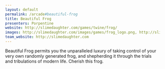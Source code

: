 ```yaml
---
layout: default
permalink: /arcade#beautiful-frog
title: Beautiful Frog
presenters: Porpentine
website: http://slimedaughter.com/games/twine/frog/
images: http://slimedaughter.com/images/games/frog_logo.png, http://slimedaughter.com/images/games/frog_gameplay.png
team_website: http://slimedaughter.com
---
```

Beautiful Frog permits you the unparalleled luxury of taking control of your very own randomly generated frog, and shepherding it through the trials and tribulations of modern life. Cherish this frog.
